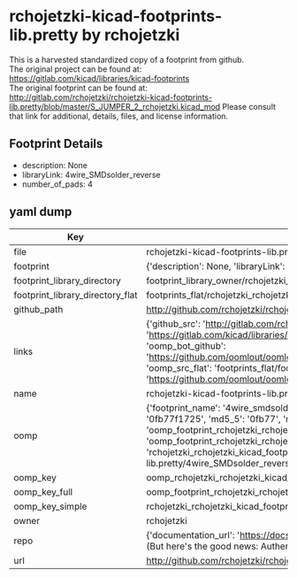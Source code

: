 # rchojetzki-kicad-footprints-lib.pretty by rchojetzki  
This is a harvested standardized copy of a footprint from github.  
The original project can be found at:  
https://gitlab.com/kicad/libraries/kicad-footprints  
The original footprint can be found at:
http://gitlab.com/rchojetzki/rchojetzki-kicad-footprints-lib.pretty/blob/master/S_JUMPER_2_rchojetzki.kicad_mod
Please consult that link for additional, details, files, and license information.  
## Footprint Details
* description: None  
* libraryLink: 4wire_SMDsolder_reverse  
* number_of_pads: 4  
## yaml dump  
| Key | Value |  
| --- | --- |  
| file | rchojetzki-kicad-footprints-lib.pretty/4wire_SMDsolder_reverse.kicad_mod |  
| footprint | {'description': None, 'libraryLink': '4wire_SMDsolder_reverse', 'number_of_pads': 4} |  
| footprint_library_directory | footprint_library_owner/rchojetzki_rchojetzki-kicad-footprints-lib.pretty |  
| footprint_library_directory_flat | footprints_flat/rchojetzki_rchojetzki_kicad_footprints_lib_4wire_smdsolder_reverse/working |  
| github_path | http://github.com/rchojetzki/rchojetzki-kicad-footprints-lib.pretty/blob/master/4wire_SMDsolder_reverse.kicad_mod |  
| links | {'github_src': 'http://gitlab.com/rchojetzki/rchojetzki-kicad-footprints-lib.pretty/blob/master/S_JUMPER_2_rchojetzki.kicad_mod', 'github_src_repo': 'https://gitlab.com/kicad/libraries/kicad-footprints', 'oomp_bot': 'footprints/rchojetzki_rchojetzki_kicad_footprints_lib_4wire_smdsolder_reverse/working', 'oomp_bot_github': 'https://github.com/oomlout/oomlout_oomp_footprint_bot/tree/main/footprints/rchojetzki_rchojetzki_kicad_footprints_lib_4wire_smdsolder_reverse/working', 'oomp_src_flat': 'footprints_flat/footprints_flat/rchojetzki_rchojetzki_kicad_footprints_lib_4wire_smdsolder_reverse/working', 'oomp_src_flat_github': 'https://github.com/oomlout/oomlout_oomp_footprint_src/tree/main/footprints_flat/rchojetzki_rchojetzki_kicad_footprints_lib_4wire_smdsolder_reverse/working'} |  
| name | rchojetzki-kicad-footprints-lib.pretty |  
| oomp | {'footprint_name': '4wire_smdsolder_reverse', 'library_name': 'rchojetzki_kicad_footprints_lib', 'md5': '0fb77f1725fdbf7285889b5a9d91807b', 'md5_10': '0fb77f1725', 'md5_5': '0fb77', 'md5_6': '0fb77f', 'oomp_key': 'oomp_rchojetzki_rchojetzki_kicad_footprints_lib_4wire_smdsolder_reverse', 'oomp_key_extra': 'oomp_footprint_rchojetzki_rchojetzki_kicad_footprints_lib_4wire_smdsolder_reverse', 'oomp_key_full': 'oomp_footprint_rchojetzki_rchojetzki_kicad_footprints_lib_4wire_smdsolder_reverse_0fb77f', 'oomp_key_simple': 'rchojetzki_rchojetzki_kicad_footprints_lib_4wire_smdsolder_reverse', 'original_filename': 'rchojetzki-kicad-footprints-lib.pretty/4wire_SMDsolder_reverse.kicad_mod', 'owner_name': 'rchojetzki'} |  
| oomp_key | oomp_rchojetzki_rchojetzki_kicad_footprints_lib_4wire_smdsolder_reverse |  
| oomp_key_full | oomp_footprint_rchojetzki_rchojetzki_kicad_footprints_lib_4wire_smdsolder_reverse |  
| oomp_key_simple | rchojetzki_rchojetzki_kicad_footprints_lib_4wire_smdsolder_reverse |  
| owner | rchojetzki |  
| repo | {'documentation_url': 'https://docs.github.com/rest/overview/resources-in-the-rest-api#rate-limiting', 'message': "API rate limit exceeded for 84.66.173.59. (But here's the good news: Authenticated requests get a higher rate limit. Check out the documentation for more details.)"} |  
| url | http://github.com/rchojetzki/rchojetzki-kicad-footprints-lib.pretty |  

